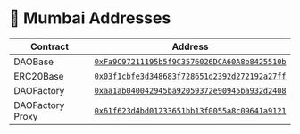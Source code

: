 # 📜 Mumbai Addresses
| Contract | Address |
| --- | --- |
DAOBase |  [`0xFa9C97211195b5f9C3576026DCA60A8b8425510b`](https://mumbai.polygonscan.com/address/0xFa9C97211195b5f9C3576026DCA60A8b8425510b)
ERC20Base |  [`0x03f1cbfe3d348683f728651d2392d272192a27ff`](https://mumbai.polygonscan.com/address/0x03f1cbfe3d348683f728651d2392d272192a27ff)
DAOFactory |  [`0xaa1ab040042945ba92059372e90945ba932d2408`](https://mumbai.polygonscan.com/address/0xaa1ab040042945ba92059372e90945ba932d2408)
DAOFactory Proxy |  [`0x61f623d4bd01233651bb13f0055a8c09641a9121`](https://mumbai.polygonscan.com/address/0x61f623d4bd01233651bb13f0055a8c09641a9121)
